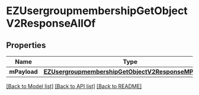 # EZUsergroupmembershipGetObjectV2ResponseAllOf

## Properties
Name | Type | Description | Notes
------------ | ------------- | ------------- | -------------
**mPayload** | [**EZUsergroupmembershipGetObjectV2ResponseMPayload***](EZUsergroupmembershipGetObjectV2ResponseMPayload.md) |  | 

[[Back to Model list]](../README.md#documentation-for-models) [[Back to API list]](../README.md#documentation-for-api-endpoints) [[Back to README]](../README.md)


